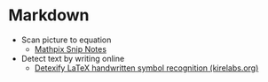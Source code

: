 # Markdown

- Scan picture to equation
  - [Mathpix Snip Notes](https://mathpix.com/)
- Detect text by writing online
  - [Detexify LaTeX handwritten symbol recognition (kirelabs.org)](http://detexify.kirelabs.org/classify.html) 